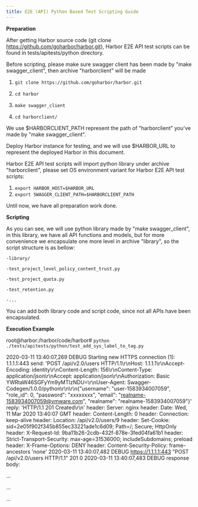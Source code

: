 ```yaml
---
title: E2E (API) Python Based Test Scripting Guide
---
```


**Preparation**

After getting Harbor source code (git clone https://github.com/goharbor/harbor.git), Harbor E2E API  test scripts  can be found in tests/apitests/python directory.

Before scripting, please make sure swagger client has been made by "make swagger_client", then archive "harborclient" will be made

1. `git clone https://github.com/goharbor/harbor.git`

2. `cd harbor`

3. `make swagger_client`

4. `cd harborclient/`


We use $HARBORCLIENT_PATH represent the path of "harborclient" you've made by "make swagger_client".

Deploy Harbor instance for testing, and we will use $HARBOR_URL to represent the deployed Harbor in this document.

Harbor E2E API test scripts will import python library under archive "harborclient", please set OS environment variant for Harbor E2E API test scripts:


1. `export HARBOR_HOST=$HARBOR_URL`
2. `export SWAGGER_CLIENT_PATH=$HARBORCLIENT_PATH`

Until now, we have all preparation work done.

**Scripting**

As you can see, we will use python library made by "make swagger_client", in this library, we have all API functions and models, but for more convenience we encapsulate one more level in archive "library", so the script structure is as bellow:

	-library/

	-test_project_level_policy_content_trust.py

	-test_project_quota.py

	-test_retention.py

	-...

You can add both library code and script code, since not all APIs have been encapsulated.


**Execution Example**

root@harbor:/harbor/code/harbor# `python ./tests/apitests/python/test_add_sys_label_to_tag.py`


2020-03-11 13:40:07,269 DEBUG Starting new HTTPS connection (1): 1.1.1.1:443
send: 'POST /api/v2.0/users HTTP/1.1\r\nHost: 1.1.1.1\r\nAccept-Encoding: identity\r\nContent-Length: 156\r\nContent-Type: application/json\r\nAccept: application/json\r\nAuthorization: Basic YWRtaW46SGFyYm9yMTIzNDU=\r\nUser-Agent: Swagger-Codegen/1.0.0/python\r\n\r\n{"username": "user-1583934007059", "role_id": 0, "password": "xxxxxxxx", "email": "realname-1583934007059@vmware.com", "realname": "realname-1583934007059"}'
reply: 'HTTP/1.1 201 Created\r\n'
header: Server: nginx
header: Date: Wed, 11 Mar 2020 13:40:07 GMT
header: Content-Length: 0
header: Connection: keep-alive
header: Location: /api/v2.0/users/9
header: Set-Cookie: sid=2e05f902f345b855ec33221ade1c6d09; Path=/; Secure; HttpOnly
header: X-Request-Id: 9ba11b26-2cdb-432f-878e-3fed04fa61b1
header: Strict-Transport-Security: max-age=31536000; includeSubdomains; preload
header: X-Frame-Options: DENY
header: Content-Security-Policy: frame-ancestors 'none'
2020-03-11 13:40:07,482 DEBUG https://1.1.1.1:443 "POST /api/v2.0/users HTTP/1.1" 201 0
2020-03-11 13:40:07,483 DEBUG response body:

...

...

...

